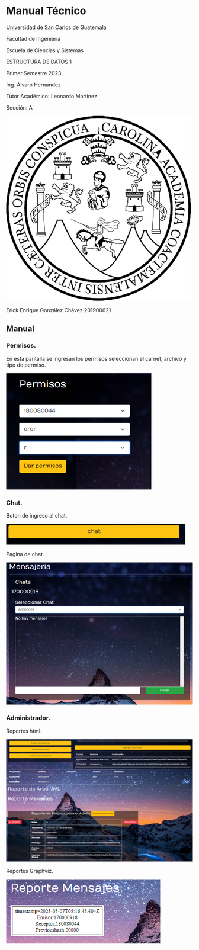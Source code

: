 # Manual Técnico 


Universidad de San Carlos de Guatemala 

Facultad de Ingeniería

Escuela de Ciencias y Sistemas

ESTRUCTURA DE DATOS 1

Primer Semestre 2023

Ing. Alvaro Hernandez

Tutor Académico: Leonardo Martinez

Sección: A 

![](LGUSF.png)

[1]: LGUSF.png

Erick Enrique González Chávez 201900621

## Manual
### Permisos.

En esta pantalla se ingresan los permisos seleccionan el carnet, archivo y tipo de permiso.

![](u1.png)

### Chat.

Boton de ingreso al chat.

![](u2.png)

Pagina de chat.

![](u3.png)

### Administrador.

Reportes html.

![](u4.png)

Reportes Graphviz.

![](u5.png)